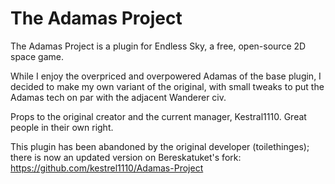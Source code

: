 # The Adamas Project
The Adamas Project is a plugin for Endless Sky, a free, open-source 2D space game.

While I enjoy the overpriced and overpowered Adamas of the base plugin, I decided to make my own variant of the original, with small tweaks to put the Adamas tech on par with the adjacent Wanderer civ.

Props to the original creator and the current manager, Kestral1110. Great people in their own right.

This plugin has been abandoned by the original developer (toilethinges); there is now an updated version on Bereskatuket's fork:
https://github.com/kestrel1110/Adamas-Project
